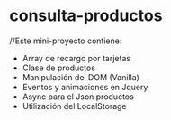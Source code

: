 # consulta-productos

//Este mini-proyecto contiene: 

  - Array de recargo por tarjetas
  - Clase de productos
  - Manipulación del DOM (Vanilla)
  - Eventos y animaciones en Jquery
  - Async para el Json productos
  - Utilización del LocalStorage
